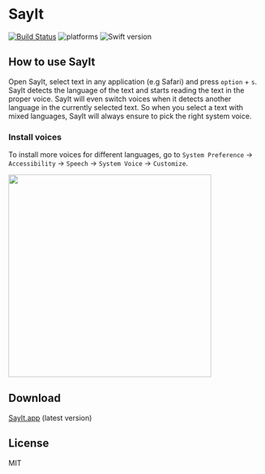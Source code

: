 # SayIt
[![Build Status](https://travis-ci.org/d-a-n/SayIt.svg?branch=master)](https://travis-ci.org/d-a-n/SayIt) ![platforms](https://img.shields.io/badge/platforms-macOS-333333.svg) ![Swift version](https://img.shields.io/badge/%20Swift%20-3.1-blue.svg)

## How to use SayIt

Open SayIt, select text in any application (e.g Safari) and press `option` + `s`. SayIt detects the language of the text and starts reading the text in the proper voice. SayIt will even switch voices when it detects another language in the currently selected text. So when you select a text with mixed languages, SayIt will always ensure to pick the right system voice.   

### Install voices

To install more voices for different languages, go to `System Preference` -> `Accessibility` -> `Speech` -> `System Voice` -> `Customize`.

<img src="https://user-images.githubusercontent.com/1060397/29254179-fcfd30a4-808f-11e7-9c37-50703941448c.png" width="400" >

## Download

[SayIt.app](https://github.com/d-a-n/SayIt/releases/latest) (latest version)

## License
MIT
